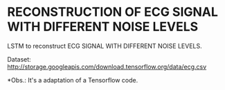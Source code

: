 # RECONSTRUCTION OF ECG SIGNAL WITH DIFFERENT NOISE LEVELS

LSTM to reconstruct ECG SIGNAL WITH DIFFERENT NOISE LEVELS.

Dataset: http://storage.googleapis.com/download.tensorflow.org/data/ecg.csv

*Obs.: It's a adaptation of a Tensorflow code.
